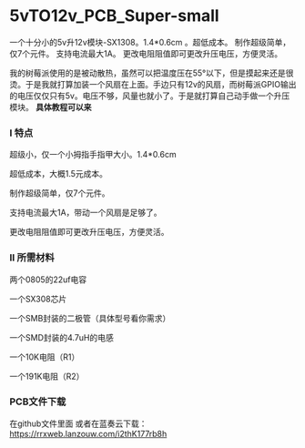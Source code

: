 # 5vTO12v_PCB_Super-small
一个十分小的5v升12v模块-SX1308。1.4*0.6cm 。超低成本。 制作超级简单，仅7个元件。 支持电流最大1A。 更改电阻阻值即可更改升压电压，方便灵活。

我的树莓派使用的是被动散热，虽然可以把温度压在55°以下，但是摸起来还是很烫。于是我就打算加装一个风扇在上面。手边只有12v的风扇，而树莓派GPIO输出的电压仅仅只有5v。电压不够，风量也就小了。于是就打算自己动手做一个升压模块。
**具体教程可以来**

### I 特点

超级小，仅一个小拇指手指甲大小。1.4*0.6cm

超低成本，大概1.5元成本。

制作超级简单，仅7个元件。

支持电流最大1A，带动一个风扇是足够了。

更改电阻阻值即可更改升压电压，方便灵活。

### II 所需材料

两个0805的22uf电容

一个SX308芯片

一个SMB封装的二极管（具体型号看你需求）

一个SMD封装的4.7uH的电感

一个10K电阻（R1）

一个191K电阻（R2）

### PCB文件下载
在github文件里面
或者在蓝奏云下载：https://rrxweb.lanzouw.com/i2thK177rb8h
